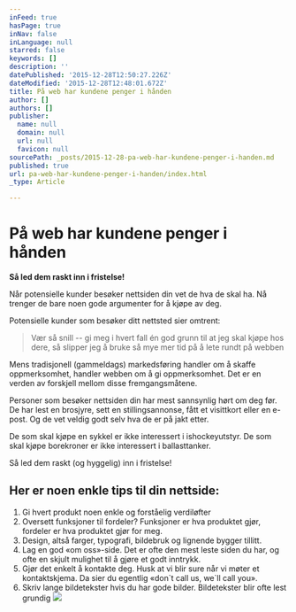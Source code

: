 ```yaml
---
inFeed: true
hasPage: true
inNav: false
inLanguage: null
starred: false
keywords: []
description: ''
datePublished: '2015-12-28T12:50:27.226Z'
dateModified: '2015-12-28T12:48:01.672Z'
title: På web har kundene penger i hånden
author: []
authors: []
publisher:
  name: null
  domain: null
  url: null
  favicon: null
sourcePath: _posts/2015-12-28-pa-web-har-kundene-penger-i-handen.md
published: true
url: pa-web-har-kundene-penger-i-handen/index.html
_type: Article

---
```

# På web har kundene penger i hånden

**Så led dem raskt inn i fristelse!**

Når potensielle kunder besøker nettsiden din vet de hva de skal ha. Nå trenger de bare noen gode argumenter for å kjøpe av deg.

Potensielle kunder som besøker ditt nettsted sier omtrent:

> Vær så snill -- gi meg i hvert fall én god grunn til at jeg skal kjøpe hos dere, så slipper jeg å bruke så mye mer tid på å lete rundt på webben

Mens tradisjonell (gammeldags) markedsføring handler om å skaffe oppmerksomhet, handler webben om å gi oppmerksomhet. Det er en verden av forskjell mellom disse fremgangsmåtene.

Personer som besøker nettsiden din har mest sannsynlig hørt om deg før. De har lest en brosjyre, sett en stillingsannonse, fått et visittkort eller en e-post. Og de vet veldig godt selv hva de er på jakt etter.

De som skal kjøpe en sykkel er ikke interessert i ishockeyutstyr. De som skal kjøpe borekroner er ikke interessert i ballasttanker.

Så led dem raskt (og hyggelig) inn i fristelse!

## Her er noen enkle tips til din nettside:

1. Gi hvert produkt noen enkle og forståelig verdiløfter
2. Oversett funksjoner til fordeler? Funksjoner er hva produktet gjør, fordeler er hva produktet gjør for meg.
3. Design, altså farger, typografi, bildebruk og lignende bygger tillitt.
4. Lag en god «om oss»-side. Det er ofte den mest leste siden du har, og ofte en skjult mulighet til å gjøre et godt inntrykk.
5. Gjør det enkelt å kontakte deg. Husk at vi blir sure når vi møter et kontaktskjema. Da sier du egentlig «don\`t call us, we\`ll call you».
6. Skriv lange bildetekster hvis du har gode bilder. Bildetekster blir ofte lest grundig
![](https://the-grid-user-content.s3-us-west-2.amazonaws.com/5e2860a0-a806-495f-b122-b16d0040af5f.jpg)